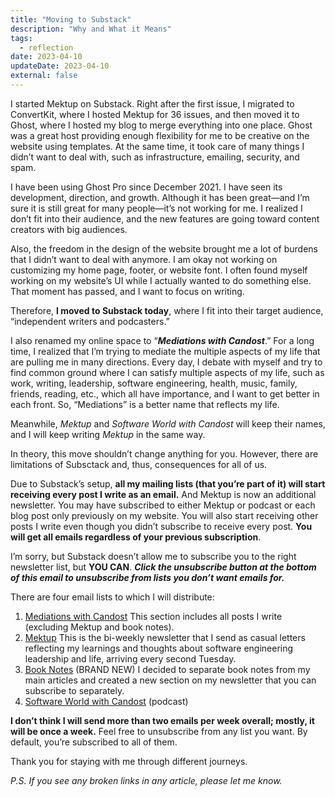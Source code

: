 ```yaml
---
title: "Moving to Substack"
description: "Why and What it Means"
tags:
  - reflection
date: 2023-04-10
updateDate: 2023-04-10
external: false
---
```


I started Mektup on Substack. Right after the first issue, I migrated to ConvertKit, where I hosted Mektup for 36 issues, and then moved it to Ghost, where I hosted my blog to merge everything into one place. Ghost was a great host providing enough flexibility for me to be creative on the website using templates. At the same time, it took care of many things I didn’t want to deal with, such as infrastructure, emailing, security, and spam.

I have been using Ghost Pro since December 2021. I have seen its development, direction, and growth. Although it has been great—and I’m sure it is still great for many people—it’s not working for me. I realized I don’t fit into their audience, and the new features are going toward content creators with big audiences.

Also, the freedom in the design of the website brought me a lot of burdens that I didn’t want to deal with anymore. I am okay not working on customizing my home page, footer, or website font. I often found myself working on my website’s UI while I actually wanted to do something else. That moment has passed, and I want to focus on writing.

Therefore, **I moved to Substack today**, where I fit into their target audience, “independent writers and podcasters.”

I also renamed my online space to “**_Mediations with Candost_**.” For a long time, I realized that I’m trying to mediate the multiple aspects of my life that are pulling me in many directions. Every day, I debate with myself and try to find common ground where I can satisfy multiple aspects of my life, such as work, writing, leadership, software engineering, health, music, family, friends, reading, etc., which all have importance, and I want to get better in each front. So, “Mediations” is a better name that reflects my life.

Meanwhile, _Mektup_ and _Software World with Candost_ will keep their names, and I will keep writing _Mektup_ in the same way.

In theory, this move shouldn’t change anything for you. However, there are limitations of Subsctack and, thus, consequences for all of us.

Due to Substack’s setup, **all my mailing lists (that you’re part of it) will start receiving every post I write as an email.** And Mektup is now an additional newsletter. You may have subscribed to either Mektup or podcast or each blog post only previously on my website. You will also start receiving other posts I write even though you didn’t subscribe to receive every post. **You will get all emails regardless of your previous subscription**.

I’m sorry, but Substack doesn’t allow me to subscribe you to the right newsletter list, but **YOU CAN**. **_Click the unsubscribe button at the bottom of this email to unsubscribe from lists you don’t want emails for._**

There are four email lists to which I will distribute:

1. [Mediations with Candost](https://mediations.candost.blog/)
    This section includes all posts I write (excluding Mektup and book notes).
2. [Mektup](https://mediations.candost.blog/s/mektup)
    This is the bi-weekly newsletter that I send as casual letters reflecting my learnings and thoughts about software engineering leadership and life, arriving every second Tuesday.
3. [Book Notes](https://mediations.candost.blog/s/book-notes) (BRAND NEW)
    I decided to separate book notes from my main articles and created a new section on my newsletter that you can subscribe to separately.
4. [Software World with Candost](https://mediations.candost.blog/s/podcast) (podcast)

**I don’t think I will send more than two emails per week overall; mostly, it will be once a week.** Feel free to unsubscribe from any list you want. By default, you’re subscribed to all of them.

Thank you for staying with me through different journeys.

_P.S. If you see any broken links in any article, please let me know._

